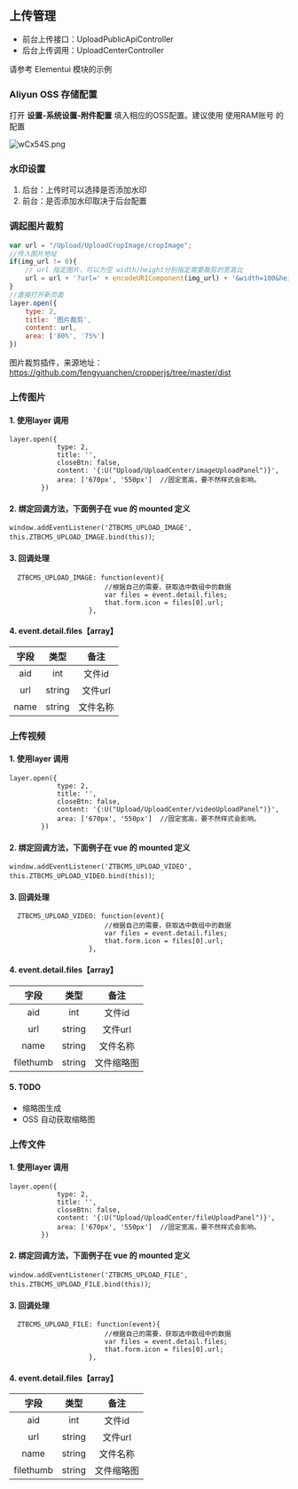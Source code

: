 ## 上传管理

- 前台上传接口：UploadPublicApiController
- 后台上传调用：UploadCenterController

请参考 Elementui 模块的示例


### Aliyun OSS 存储配置

打开 **设置-系统设置-附件配置** 填入相应的OSS配置。建议使用 使用RAM账号 的配置


![wCx54S.png](https://s1.ax1x.com/2020/09/03/wCx54S.png)



### 水印设置

1. 后台：上传时可以选择是否添加水印
2. 前台：是否添加水印取决于后台配置


### 调起图片裁剪

```javascript
var url = "/Upload/UploadCropImage/cropImage";
//传入图片地址
if(img_url != 0){
    // url 指定图片，可以为空 width/height分别指定需要裁剪的宽高比
    url = url + '?url=' + encodeURIComponent(img_url) + '&width=100&height=100';
}
//直接打开新页面
layer.open({
    type: 2,
    title: '图片裁剪',
    content: url,
    area: ['80%', '75%']
})
```

图片裁剪插件，来源地址：https://github.com/fengyuanchen/cropperjs/tree/master/dist


### 上传图片

#### 1. 使用layer 调用

```
layer.open({
            type: 2,
            title: '',
            closeBtn: false,
            content: '{:U("Upload/UploadCenter/imageUploadPanel")}',
            area: ['670px', '550px']  //固定宽高，要不然样式会影响。
        })

```

#### 2. 绑定回调方法，下面例子在 vue 的 mounted 定义
`window.addEventListener('ZTBCMS_UPLOAD_IMAGE', this.ZTBCMS_UPLOAD_IMAGE.bind(this))`;

#### 3. 回调处理

```
  ZTBCMS_UPLOAD_IMAGE: function(event){
                        //根据自己的需要，获取选中数组中的数据
                        var files = event.detail.files;
                        that.form.icon = files[0].url;
                    },
```

#### 4. event.detail.files【array】

字段 | 类型 | 备注
:-----------: | :-----------: | :-----------:
 aid        |     int    |       文件id
 url        |     string    |      文件url
 name        |     string    |       文件名称


### 上传视频

#### 1. 使用layer 调用

```
layer.open({
            type: 2,
            title: '',
            closeBtn: false,
            content: '{:U("Upload/UploadCenter/videoUploadPanel")}',
            area: ['670px', '550px']  //固定宽高，要不然样式会影响。
        })

```

#### 2. 绑定回调方法，下面例子在 vue 的 mounted 定义
`window.addEventListener('ZTBCMS_UPLOAD_VIDEO', this.ZTBCMS_UPLOAD_VIDEO.bind(this))`;

#### 3. 回调处理

```
  ZTBCMS_UPLOAD_VIDEO: function(event){
                        //根据自己的需要，获取选中数组中的数据
                        var files = event.detail.files;
                        that.form.icon = files[0].url;
                    },
```

#### 4. event.detail.files【array】

字段 | 类型 | 备注
:-----------: | :-----------: | :-----------:
 aid        |     int    |       文件id
 url        |     string    |      文件url
 name        |     string    |       文件名称
 filethumb        |     string    |       文件缩略图

#### 5. TODO  
- 缩略图生成
- OSS 自动获取缩略图



### 上传文件

#### 1. 使用layer 调用

```
layer.open({
            type: 2,
            title: '',
            closeBtn: false,
            content: '{:U("Upload/UploadCenter/fileUploadPanel")}',
            area: ['670px', '550px']  //固定宽高，要不然样式会影响。
        })

```

#### 2. 绑定回调方法，下面例子在 vue 的 mounted 定义
`window.addEventListener('ZTBCMS_UPLOAD_FILE', this.ZTBCMS_UPLOAD_FILE.bind(this))`;

#### 3. 回调处理

```
  ZTBCMS_UPLOAD_FILE: function(event){
                        //根据自己的需要，获取选中数组中的数据
                        var files = event.detail.files;
                        that.form.icon = files[0].url;
                    },
```

#### 4. event.detail.files【array】

字段 | 类型 | 备注
:-----------: | :-----------: | :-----------:
 aid        |     int    |       文件id
 url        |     string    |      文件url
 name        |     string    |       文件名称
 filethumb        |     string    |       文件缩略图


